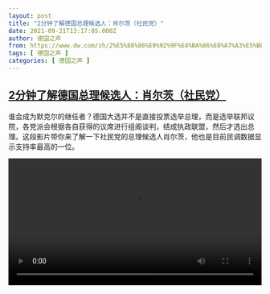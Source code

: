 ```yaml
---
layout: post
title: "2分钟了解德国总理候选人：肖尔茨（社民党）"
date: 2021-09-21T13:17:05.000Z
author: 德国之声
from: https://www.dw.com/zh/2%E5%88%86%E9%92%9F%E4%BA%86%E8%A7%A3%E5%BE%B7%E5%9B%BD%E6%80%BB%E7%90%86%E5%80%99%E9%80%89%E4%BA%BA%EF%BC%9A%E8%82%96%E5%B0%94%E8%8C%A8%EF%BC%88%E7%A4%BE%E6%B0%91%E5%85%9A%EF%BC%89/a-59251501
tags: [ 德国之声 ]
categories: [ 德国之声 ]
---
```

<!--1632230225000-->
[2分钟了解德国总理候选人：肖尔茨（社民党）](https://www.dw.com/zh/2%E5%88%86%E9%92%9F%E4%BA%86%E8%A7%A3%E5%BE%B7%E5%9B%BD%E6%80%BB%E7%90%86%E5%80%99%E9%80%89%E4%BA%BA%EF%BC%9A%E8%82%96%E5%B0%94%E8%8C%A8%EF%BC%88%E7%A4%BE%E6%B0%91%E5%85%9A%EF%BC%89/a-59251501)
------

<div>
<p>谁会成为默克尔的继任者？德国大选并不是直接投票选举总理，而是选举联邦议院，各党派会根据各自获得的议席进行组阁谈判，结成执政联盟，然后才选出总理。这段影片带你来了解一下社民党的总理候选人肖尔茨，他也是目前民调数据显示支持率最高的一位。</small></p><video src="https://tvdownloaddw-a.akamaihd.net/dwtv_video/flv/vdt_zh/2021/bchi210921_001_91d27bchi_210921_scholz_sd_avc.mp4" controls style="width:100%"></video>
</div>
